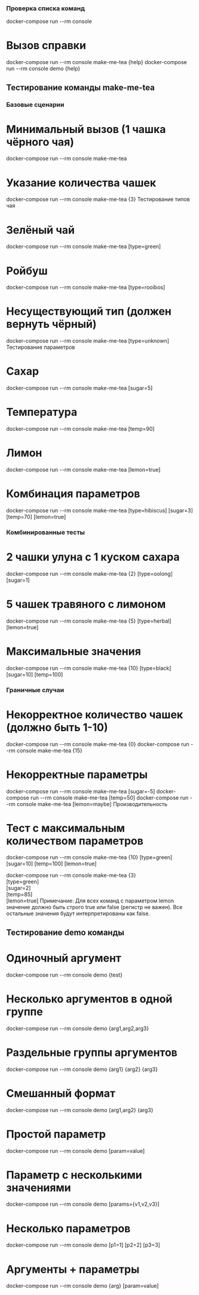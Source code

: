 ### Проверка списка команд
docker-compose run --rm console

# Вызов справки
docker-compose run --rm console make-me-tea {help}
docker-compose run --rm console demo {help}

## Тестирование команды make-me-tea
### Базовые сценарии

# Минимальный вызов (1 чашка чёрного чая)
docker-compose run --rm console make-me-tea

# Указание количества чашек
docker-compose run --rm console make-me-tea {3}
Тестирование типов чая

# Зелёный чай
docker-compose run --rm console make-me-tea [type=green]

# Ройбуш
docker-compose run --rm console make-me-tea [type=rooibos]

# Несуществующий тип (должен вернуть чёрный)
docker-compose run --rm console make-me-tea [type=unknown]
Тестирование параметров

# Сахар
docker-compose run --rm console make-me-tea [sugar=5]

# Температура
docker-compose run --rm console make-me-tea [temp=90]

# Лимон
docker-compose run --rm console make-me-tea [lemon=true]

# Комбинация параметров
docker-compose run --rm console make-me-tea [type=hibiscus] [sugar=3] [temp=70] [lemon=true]

### Комбинированные тесты

# 2 чашки улуна с 1 куском сахара
docker-compose run --rm console make-me-tea {2} [type=oolong] [sugar=1]

# 5 чашек травяного с лимоном
docker-compose run --rm console make-me-tea {5} [type=herbal] [lemon=true]

# Максимальные значения
docker-compose run --rm console make-me-tea {10} [type=black] [sugar=10] [temp=100]

### Граничные случаи

# Некорректное количество чашек (должно быть 1-10)
docker-compose run --rm console make-me-tea {0}
docker-compose run --rm console make-me-tea {15}

# Некорректные параметры
docker-compose run --rm console make-me-tea [sugar=-5]
docker-compose run --rm console make-me-tea [temp=50]
docker-compose run --rm console make-me-tea [lemon=maybe]
Производительность

# Тест с максимальным количеством параметров
docker-compose run --rm console make-me-tea {10} [type=green] [sugar=10] [temp=100] [lemon=true]

docker-compose run --rm console make-me-tea {3} \
  [type=green] \
  [sugar=2] \
  [temp=85] \
  [lemon=true]
Примечание: Для всех команд с параметром lemon значение должно быть строго true или false (регистр не важен). Все остальные значения будут интерпретированы как false.

## Тестирование demo команды

# Одиночный аргумент
docker-compose run --rm console demo {test}

# Несколько аргументов в одной группе
docker-compose run --rm console demo {arg1,arg2,arg3}

# Раздельные группы аргументов
docker-compose run --rm console demo {arg1} {arg2} {arg3}

# Смешанный формат
docker-compose run --rm console demo {arg1,arg2} {arg3}

# Простой параметр
docker-compose run --rm console demo [param=value]

# Параметр с несколькими значениями
docker-compose run --rm console demo [params={v1,v2,v3}]

# Несколько параметров
docker-compose run --rm console demo [p1=1] [p2=2] [p3=3]

# Аргументы + параметры
docker-compose run --rm console demo {arg} [param=value]

